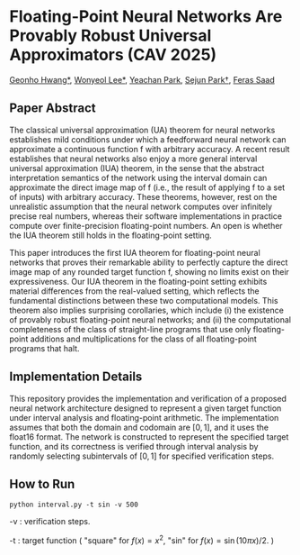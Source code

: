 # Floating-Point Neural Networks Are Provably Robust Universal Approximators (CAV 2025)

[Geonho Hwang*](https://sites.google.com/snu.ac.kr/geonhohwang),
[Wonyeol Lee*](https://wonyeol.github.io/),
[Yeachan Park](https://yechanp.github.io/site/),
[Sejun Park†](https://sites.google.com/site/sejunparksite/),
[Feras Saad](https://www.cs.cmu.edu/~fsaad/)


## Paper Abstract 

The classical universal approximation (UA) theorem for neural networks establishes mild conditions under which a feedforward neural network can approximate a continuous function f with arbitrary accuracy. A recent result establishes that neural networks also enjoy a more general interval universal approximation (IUA) theorem, in the sense that the abstract interpretation semantics of the network using the interval domain can approximate the direct image map of f (i.e., the result of applying f to a set of inputs) with arbitrary accuracy. These theorems, however, rest on the unrealistic assumption that the neural network computes over infinitely precise real numbers, whereas their software implementations in practice compute over finite-precision floating-point numbers. An open is whether the IUA theorem still holds in the floating-point setting.

This paper introduces the first IUA theorem for floating-point neural networks that proves their remarkable ability to perfectly capture the direct image map of any rounded target function f, showing no limits exist on their expressiveness. Our IUA theorem in the floating-point setting exhibits material differences from the real-valued setting, which reflects the fundamental distinctions between these two computational models. This theorem also implies surprising corollaries, which include (i) the existence of provably robust floating-point neural networks; and (ii) the computational completeness of the class of straight-line programs that use only floating-point additions and multiplications for the class of all floating-point programs that halt.


## Implementation Details

This repository provides the implementation and verification of a proposed neural network architecture designed to represent a given target function under interval analysis and floating-point arithmetic. The implementation assumes that both the domain and codomain are $[0,1]$, and it uses the float16 format. The network is constructed to represent the specified target function, and its correctness is verified through interval analysis by randomly selecting subintervals of $[0,1]$ for specified verification steps.

## How to Run

```
python interval.py -t sin -v 500 
```

-v : verification steps. 

-t : target function ( "square" for $f(x)=x^2$, "sin" for $f(x) = \sin( 10 \pi x ) /2$. )


